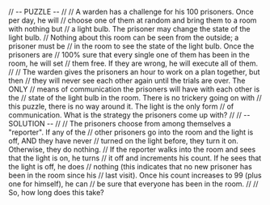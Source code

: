 //                           -- PUZZLE -- 
//
//	A warden has a challenge for his 100 prisoners. Once per day, he will
//	choose one of them at random and bring them to a room with nothing but 
//	a light bulb. The prisoner may change the state of the light bulb. 
//  Nothing about this room can be seen from the outside; a prisoner must be
//  in the room to see the state of the light bulb. Once the prisoners are
//  100% sure that every single one of them has been in the room, he will set
//  them free. If they are wrong, he will execute all of them.
//
//  The warden gives the prisoners an hour to work on a plan together, but then
//  they will never see each other again until the trials are over. The ONLY
//  means of communication the prisoners will have with each other is the
//  state of the light bulb in the room. There is no trickery going on with
//  this puzzle, there is no way around it. The light is the only form
//  of communication. What is the strategy the prisoners come up with?
//
//                           -- SOLUTION --
//
//  The prisoners choose from among themselves a "reporter". If any of the
//  other prisoners go into the room and the light is off, AND they have never
//  turned on the light before, they turn it on. Otherwise, they do nothing.
//  If the reporter walks into the room and sees that the light is on, he turns
//  it off and increments his count. If he sees that the light is off, he does
//  nothing (this indicates that no new prisoner has been in the room since his
//  last visit). Once his count increases to 99 (plus one for himself), he can 
//  be sure that everyone has been in the room.
//
//  So, how long does this take?
